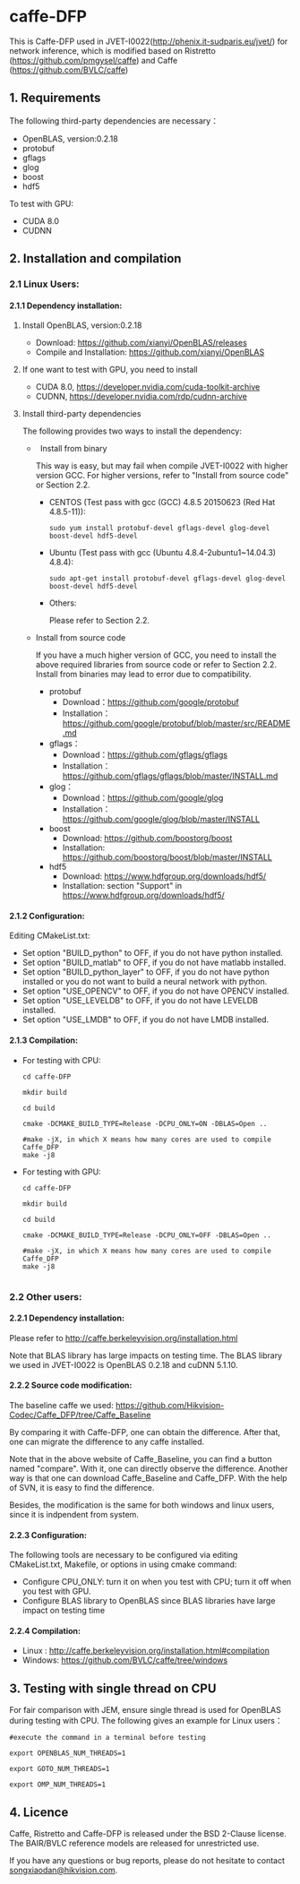 # caffe-DFP
This is Caffe-DFP used in JVET-I0022(http://phenix.it-sudparis.eu/jvet/) for network inference, which is modified based on Ristretto (https://github.com/pmgysel/caffe) and Caffe (https://github.com/BVLC/caffe)
## 1. Requirements
The following third-party dependencies are necessary：
* OpenBLAS, version:0.2.18
* protobuf
* gflags
* glog
* boost
* hdf5

To test with GPU:
* CUDA 8.0
* CUDNN

## 2. Installation and compilation
### 2.1 Linux Users:
#### 2.1.1 Dependency installation:
1) Install OpenBLAS, version:0.2.18

   * Download: https://github.com/xianyi/OpenBLAS/releases
   * Compile and Installation: https://github.com/xianyi/OpenBLAS
   
2) If one want to test with GPU, you need to install
   *  CUDA 8.0, https://developer.nvidia.com/cuda-toolkit-archive
   *  CUDNN, https://developer.nvidia.com/rdp/cudnn-archive
   
3) Install third-party dependencies

   The following provides two ways to install the dependency:
   
   *   Install from binary
    
        This way is easy, but may fail when compile JVET-I0022 with higher version GCC. For higher versions, refer to "Install from 
        source code" or Section 2.2.
    
        * CENTOS (Test pass with gcc (GCC) 4.8.5 20150623 (Red Hat 4.8.5-11)):
      
          ``sudo yum install protobuf-devel gflags-devel glog-devel boost-devel hdf5-devel``
     
        * Ubuntu (Test pass with gcc (Ubuntu 4.8.4-2ubuntu1~14.04.3) 4.8.4):
      
          ``sudo apt-get install protobuf-devel gflags-devel glog-devel boost-devel hdf5-devel``
        
        * Others:
          
          Please refer to Section 2.2.
        
    *   Install from source code 
    
        If you have a much higher version of GCC, you need to install the above required libraries from source code or refer to Section 2.2. Install from binaries may lead to error due to compatibility.
      
        * protobuf
          * Download：https://github.com/google/protobuf
          * Installation：https://github.com/google/protobuf/blob/master/src/README.md
        * gflags：
          * Download：https://github.com/gflags/gflags
          * Installation：https://github.com/gflags/gflags/blob/master/INSTALL.md
        * glog：
          * Download：https://github.com/google/glog
          * Installation：https://github.com/google/glog/blob/master/INSTALL
        * boost
          * Download: https://github.com/boostorg/boost
          * Installation: https://github.com/boostorg/boost/blob/master/INSTALL
        * hdf5
          * Download: https://www.hdfgroup.org/downloads/hdf5/
          * Installation: section "Support" in https://www.hdfgroup.org/downloads/hdf5/          
#### 2.1.2 Configuration:
Editing CMakeList.txt:
* Set option "BUILD_python" to OFF, if you do not have python installed.
* Set option "BUILD_matlab" to OFF, if you do not have matlabb installed.
* Set option "BUILD_python_layer" to OFF, if you do not have python installed or you do not want to build a neural network with python.
* Set option "USE_OPENCV" to OFF, if you do not have OPENCV installed.
* Set option "USE_LEVELDB" to OFF, if you do not have LEVELDB installed.
* Set option "USE_LMDB" to OFF, if you do not have LMDB installed.

#### 2.1.3 Compilation:
* For testing with CPU:

  ```
  cd caffe-DFP
  
  mkdir build
  
  cd build
  
  cmake -DCMAKE_BUILD_TYPE=Release -DCPU_ONLY=ON -DBLAS=Open ..
  
  #make -jX, in which X means how many cores are used to compile Caffe_DFP
  make -j8
  ```
* For testing with GPU:

  ```
  cd caffe-DFP
  
  mkdir build
  
  cd build
  
  cmake -DCMAKE_BUILD_TYPE=Release -DCPU_ONLY=OFF -DBLAS=Open ..
  
  #make -jX, in which X means how many cores are used to compile Caffe_DFP
  make -j8
 
  ```
### 2.2 Other users:
#### 2.2.1 Dependency installation:
Please refer to http://caffe.berkeleyvision.org/installation.html

Note that BLAS library has large impacts on testing time. The BLAS library we used in JVET-I0022 is OpenBLAS 0.2.18 and cuDNN 5.1.10.
#### 2.2.2 Source code modification:
The baseline caffe we used: https://github.com/Hikvision-Codec/Caffe_DFP/tree/Caffe_Baseline

By comparing it with Caffe-DFP, one can obtain the difference. After that, one can migrate the difference to any caffe installed.

Note that in the above website of Caffe_Baseline, you can find a button named "compare". With it, one can directly observe the difference. Another way is that one can download Caffe_Baseline and Caffe_DFP. With the help of SVN, it is easy to find the difference.

Besides, the modification is the same for both windows and linux users, since it is indpendent from system.
#### 2.2.3 Configuration:
The following tools are necessary to be configured via editing CMakeList.txt, Makefile, or options in using cmake command:
* Configure CPU_ONLY: turn it on when you test with CPU; turn it off when you test with GPU.
* Configure BLAS library to OpenBLAS since BLAS libraries have large impact on testing time 

#### 2.2.4 Compilation:
* Linux : http://caffe.berkeleyvision.org/installation.html#compilation
* Windows: https://github.com/BVLC/caffe/tree/windows
## 3. Testing with single thread on CPU
For fair comparison with JEM, ensure single thread is used for OpenBLAS during testing with CPU. The following gives an example for Linux users：
```
#execute the command in a terminal before testing

export OPENBLAS_NUM_THREADS=1

export GOTO_NUM_THREADS=1

export OMP_NUM_THREADS=1
```
## 4. Licence
Caffe, Ristretto and Caffe-DFP is released under the BSD 2-Clause license. The BAIR/BVLC reference models are released for unrestricted use.

If you have any questions or bug reports, please do not hesitate to contact songxiaodan@hikvision.com.
